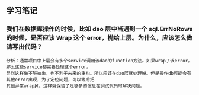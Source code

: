 ## 学习笔记
### 我们在数据库操作的时候，比如 dao 层中当遇到一个 sql.ErrNoRows 的时候，是否应该 Wrap 这个 error，抛给上层。为什么，应该怎么做请写出代码？
    分析：通常项目中上层会有多个service调用该dao的function方法。如果wrap了该error，那么这些service都需要处理这个error。
    显然这样做不够抽象，也不利于未来的重构。所以应该在dao层就处理掉。但是操作db可能会有其他error出现，为了定位问题，可以考虑把
    其他异常wrap掉。这样就保留了足够多的信息在调试代码时解决问题。